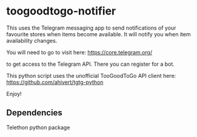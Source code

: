 # toogoodtogo-notifier

This uses the Telegram messaging app to send notifications of your favourite stores when items become available. It will notify you when item availability changes.

You will need to go to visit here: https://core.telegram.org/

to get access to the Telegram API. There you can register for a bot. 

This python script uses the unofficial TooGoodToGo API client here: https://github.com/ahivert/tgtg-python

Enjoy!

## Dependencies

Telethon python package
 
